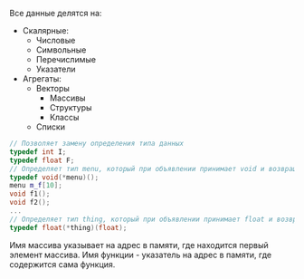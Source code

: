 Все данные делятся на:
- Скалярные:
	- Числовые
	- Символьные
	- Перечислимые
	- Указатели
- Агрегаты:
	- Векторы
		- Массивы
		- Структуры
		- Классы
	- Списки
```cpp
// Позволяет замену определения типа данных
typedef int I; 
typedef float F;
// Определяет тип menu, который при объявлении принимает void и возвращает void
typedef void(*menu)();
menu m_f[10];
void f1();
void f2();
...
// Определяет тип thing, который при объявлении принимает float и возвращает float
typedef float(*thing)(float);
```
Имя массива указывает на адрес в памяти, где находится первый элемент массива. Имя функции - указатель на адрес в памяти, где содержится сама функция.


